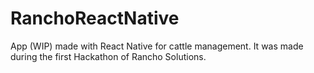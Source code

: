 # RanchoReactNative

App (WIP) made with React Native for cattle management. It was made during the first Hackathon of Rancho Solutions.
